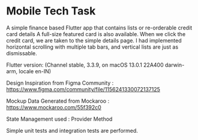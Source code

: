 # Mobile Tech Task
A simple finance based Flutter app that contains lists or re-orderable credit card details A full-size featured card is also available. When we click the credit card, we are taken to the simple details page. I had implemented horizontal scrolling with multiple tab bars, and vertical lists are just as dismissable.


Flutter version: (Channel stable, 3.3.9, on macOS 13.0.1 22A400 darwin-arm, locale en-IN)

Design Inspiration from Figma Community : https://www.figma.com/community/file/1156241330072137125

Mockup Data Generated from Mockaroo : https://www.mockaroo.com/55f392c0

State Management used : Provider Method

Simple unit tests and integration tests are performed.